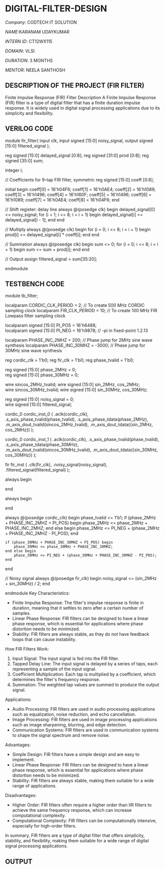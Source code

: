 # DIGITAL-FILTER-DESIGN
*Company*: CODTECH IT SOLUTION

*NAME*:KARANAM UDAYKUMAR

*INTERN ID*: CT12WX115

*DOMAIN*: VLSI

*DURATION*: 3 MONTHS

*MENTOR*: NEELA SANTHOSH


## DESCRIPTION OF THE PROJECT (FIR FILTER)

Finite Impulse Response (FIR) Filter Description
A Finite Impulse Response (FIR) filter is a type of digital filter that has a finite duration impulse response. It is widely used in digital signal processing applications due to its simplicity and flexibility.



## VERILOG CODE 

module fir_filter(
    input clk,
    input signed [15:0] noisy_signal,
    output signed [15:0] filtered_signal
);

reg signed [15:0] delayed_signal [0:8];
reg signed [31:0] prod [0:8];
reg signed [35:0] sum;

integer i;

// Coefficients for 9-tap FIR filter, symmetric
reg signed [15:0] coeff [0:8];

initial begin
    coeff[0] = 16'h04F6;
    coeff[1] = 16'h0AE4;
    coeff[2] = 16'h1089;
    coeff[3] = 16'h1496;
    coeff[4] = 16'h160F;
    coeff[5] = 16'h1496;
    coeff[6] = 16'h1089;
    coeff[7] = 16'h0AE4;
    coeff[8] = 16'h04F6;
end

// Shift register: delay line
always @(posedge clk) begin
    delayed_signal[0] <= noisy_signal;
         for (i = 1; i <= 8; i = i + 1) begin
            delayed_signal[i] <= delayed_signal[i - 1];
        end
end

// Multiply
always @(posedge clk) begin
    for (i = 0; i <= 8; i = i + 1) begin
        prod[i] <= delayed_signal[i] * coeff[i];
    end
end

// Summation
always @(posedge clk) begin
    sum <= 0;
    for (i = 0; i <= 8; i = i + 1) begin
        sum <= sum + prod[i];
    end
end

// Output
assign filtered_signal = sum[35:20];

endmodule





## TESTBENCH CODE


module tb_filter;


localparam CORDIC_CLK_PERIOD = 2; // To create 500 MHz CORDIC sampling clock
localparam FIR_CLK_PERIOD = 10; // To create 100 MHz FIR Lowpass filter sampling clock

localparam signed [15:0] PI_POS = 16'h6488;                             
localparam signed [15:0] PI_NEG = 16'h9878; // -pi in fixed-point 1.2.13

localparam PHASE_INC_2MHZ = 200; // Phase jump for 2MHz sine wave synthesis
localparam PHASE_INC_30MHZ = -3000; // Phase jump for 30MHz sine wave synthesis

reg cordic_clk = 1'b0;
reg fir_clk = 1'b0;
reg phase_tvalid = 1'b0;

reg signed [15:0] phase_2MHz = 0;                            
reg signed [15:0] phase_30MHz = 0;                             

wire sincos_2MHz_tvalid;
wire signed [15:0] sin_2MHz, cos_2MHz;                           
wire sincos_30MHz_tvalid;
wire signed [15:0] sin_30MHz, cos_30MHz;                            

reg signed [15:0] noisy_signal = 0;                                            
wire signed [15:0] filtered_signal;                                                  

                                     
cordic_0 cordic_inst_0 (
    .aclk(cordic_clk),
    .s_axis_phase_tvalid(phase_tvalid),
    .s_axis_phase_tdata(phase_2MHz),
    .m_axis_dout_tvalid(sincos_2MHz_tvalid),
    .m_axis_dout_tdata({sin_2MHz, cos_2MHz})
);

cordic_0 cordic_inst_1 (
    .aclk(cordic_clk),
    .s_axis_phase_tvalid(phase_tvalid),
    .s_axis_phase_tdata(phase_30MHz),
    .m_axis_dout_tvalid(sincos_30MHz_tvalid),
    .m_axis_dout_tdata({sin_30MHz, cos_30MHz})
);

fir fir_inst (
    .clk(fir_clk),
    .noisy_signal(noisy_signal),
    .filtered_signal(filtered_signal)
);

                  
always begin
                                                    
end

always begin
                                           
end

              
always @(posedge cordic_clk) begin
    phase_tvalid <= 1'b1;
    if (phase_2MHz + PHASE_INC_2MHZ < PI_POS) begin
        phase_2MHz <= phase_2MHz + PHASE_INC_2MHZ;
    end else begin
        phase_2MHz <= PI_NEG + (phase_2MHz + PHASE_INC_2MHZ - PI_POS);
    end

    if (phase_30MHz + PHASE_INC_30MHZ < PI_POS) begin
        phase_30MHz <= phase_30MHz + PHASE_INC_30MHZ;
    end else begin
        phase_30MHz <= PI_NEG + (phase_30MHz + PHASE_INC_30MHZ - PI_POS);
    end
end

// Noisy signal
always @(posedge fir_clk) begin
    noisy_signal <= (sin_2MHz + sin_30MHz) / 2;
end

endmodule
Key Characteristics:
- Finite Impulse Response: The filter's impulse response is finite in duration, meaning that it settles to zero after a certain number of samples.
- Linear Phase Response: FIR filters can be designed to have a linear phase response, which is essential for applications where phase distortion needs to be minimized.
- Stability: FIR filters are always stable, as they do not have feedback loops that can cause instability.

How FIR Filters Work:
1. Input Signal: The input signal is fed into the FIR filter.
2. Tapped Delay Line: The input signal is delayed by a series of taps, each representing a sample of the input signal.
3. Coefficient Multiplication: Each tap is multiplied by a coefficient, which determines the filter's frequency response.
4. Summation: The weighted tap values are summed to produce the output signal.

Applications:
- Audio Processing: FIR filters are used in audio processing applications such as equalization, noise reduction, and echo cancellation.
- Image Processing: FIR filters are used in image processing applications such as image sharpening, blurring, and edge detection.
- Communication Systems: FIR filters are used in communication systems to shape the signal spectrum and remove noise.

Advantages:
- Simple Design: FIR filters have a simple design and are easy to implement.
- Linear Phase Response: FIR filters can be designed to have a linear phase response, which is essential for applications where phase distortion needs to be minimized.
- Stability: FIR filters are always stable, making them suitable for a wide range of applications.

Disadvantages:
- Higher Order: FIR filters often require a higher order than IIR filters to achieve the same frequency response, which can increase computational complexity.
- Computational Complexity: FIR filters can be computationally intensive, especially for high-order filters.

In summary, FIR filters are a type of digital filter that offers simplicity, stability, and flexibility, making them suitable for a wide range of digital signal processing applications.



## OUTPUT 
